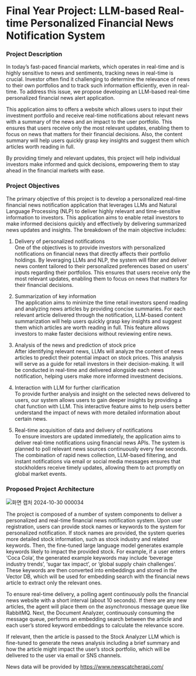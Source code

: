 # Final Year Project: LLM-based Real-time Personalized Financial News Notification System

### Project Description 

In today’s fast-paced financial markets, which operates in real-time and is highly sensitive to news and sentiments, tracking news in real-time is crucial. Investor often find it challenging to determine the relevance of news to their own portfolios and to track such information efficiently, even in real-time.
To address this issue, we propose developing an LLM-based real-time personalized financial news alert application.

This application aims to offers a website which allows users to input their investment portfolio and receive real-time notifications about relevant news with a summary of the news and an impact to the user portfolio. This ensures that users receive only the most relevant updates, enabling them to focus on news that matters for their financial decisions. Also, the content summary will help users quickly grasp key insights and suggest them which articles worth reading in full. 

By providing timely and relevant updates, this project will help individual investors make informed and quick decisions, empowering them to stay ahead in the financial markets with ease.

### Project Objectives

The primary objective of this project is to develop a personalized real-time financial news notification application that leverages LLMs and Natural Language Processing (NLP) to deliver highly relevant and time-sensitive information to investors. This application aims to enable retail investors to make informed decisions quickly and effectively by delivering summarized news updates and insights. The breakdown of the main objective includes:

1. Delivery of personalized notifications <br />
One of the objectives is to provide investors with personalized notifications on financial news that directly affects their portfolio holdings. By leveraging LLMs and NLP, the system will filter and deliver news content tailored to their personalized preferences based on users' inputs regarding their portfolios. This ensures that users receive only the most relevant updates, enabling them to focus on news that matters for their financial decisions.


2. Summarization of key information <br />
The application aims to minimize the time retail investors spend reading and analyzing news articles by providing concise summaries. For each relevant article delivered through the notification, LLM-based content summarization will help users quickly grasp key insights and suggest them which articles are worth reading in full. This feature allows investors to make faster decisions without reviewing entire news.


3. Analysis of the news and prediction of stock price <br />
After identifying relevant news, LLMs will analyze the content of news articles to predict their potential impact on stock prices. This analysis will serve as a guide for retail investors in their decision-making. It will be conducted in real-time and delivered alongside each news notification, helping users make more informed investment decisions.

4. Interaction with LLM for further clarification <br />
To provide further analysis and insight on the selected news delivered to users, our system allows users to gain deeper insights by providing a chat function with LLM. This interactive feature aims to help users better understand the impact of news with more detailed information about certain news.

5. Real-time acquisition of data and delivery of notifications <br />
To ensure investors are updated immediately, the application aims to deliver real-time notifications using financial news APIs. The system is planned to poll relevant news sources continuously every few seconds. The combination of rapid news collection, LLM-based filtering, and instant notifications via email or social media messages ensures that stockholders receive timely updates, allowing them to act promptly on global market events.

### Proposed Project Architecture

![화면 캡처 2024-10-30 000034](https://github.com/user-attachments/assets/cf7a13d7-b12e-4443-b654-dff6c7336c0b)

The project is composed of a number of system components to deliver a personalized and real-time financial news notification system. Upon user registration, users can provide stock names or keywords to the system for personalized notification. If stock names are provided, the system queries more detailed stock information, such as stock industry and related keywords. Then, the fine-tuned large language model generates example keywords likely to impact the provided stock. For example, if a user enters ‘Coca Cola’, the generated example keywords may include ‘beverage industry trends’, ‘sugar tax impact’, or ‘global supply chain challenges’. These keywords are then converted into embeddings and stored in the Vector DB, which will be used for embedding search with the financial news article to extract only the relevant ones.
	
To ensure real-time delivery, a polling agent continuously polls the financial news website with a short interval (about 10 seconds). If there are any new articles, the agent will place them on the asynchronous message queue like RabbitMQ. Next, the Document Analyzer, continuously consuming the message queue, performs an embedding search between the article and each user’s stored keyword embeddings to calculate the relevance score.

If relevant, then the article is passed to the Stock Analyzer LLM which is fine-tuned to generate the news analysis including a brief summary and how the article might impact the user’s stock portfolio, which will be delivered to the user via email or SNS channels.

News data will be provided by https://www.newscatcherapi.com/

